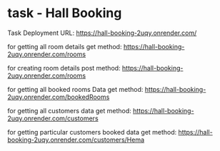 #  task - Hall Booking
Task Deployment URL: https://hall-booking-2uqy.onrender.com/

for getting all room details get method: https://hall-booking-2uqy.onrender.com/rooms

for creating room details post method: https://hall-booking-2uqy.onrender.com/rooms

for getting all booked rooms Data get method: https://hall-booking-2uqy.onrender.com/bookedRooms

for getting all customers data get method: https://hall-booking-2uqy.onrender.com/customers

for getting particular customers booked data get method: https://hall-booking-2uqy.onrender.com/customers/Hema